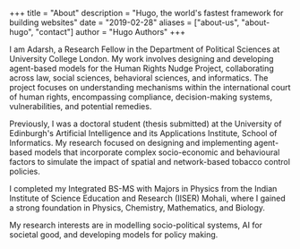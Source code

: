 +++
title = "About"
description = "Hugo, the world's fastest framework for building websites"
date = "2019-02-28"
aliases = ["about-us", "about-hugo", "contact"]
author = "Hugo Authors"
+++



I am Adarsh, a Research Fellow in the Department of Political Sciences at University College London. My work involves designing and developing agent-based models for the Human Rights Nudge Project, collaborating across law, social sciences, behavioral sciences, and informatics. The project focuses on understanding mechanisms within the international court of human rights, encompassing compliance, decision-making systems, vulnerabilities, and potential remedies.

Previously, I was a doctoral student (thesis submitted) at the University of Edinburgh's Artificial Intelligence and its Applications Institute, School of Informatics. My research focused on designing and implementing agent-based models that incorporate complex socio-economic and behavioural factors to simulate the impact of spatial and network-based tobacco control policies.

I completed my Integrated BS-MS with Majors in Physics from the Indian Institute of Science Education and Research (IISER) Mohali, where I gained a strong foundation in Physics, Chemistry, Mathematics, and Biology.

My research interests are in modelling socio-political systems, AI for societal good, and developing models for policy making.